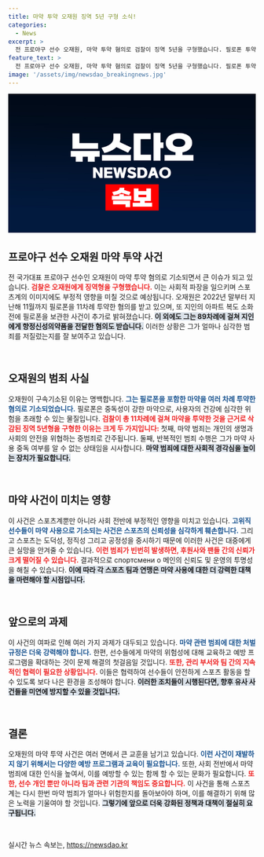 ```yaml
---
title: 마약 투약 오재원 징역 5년 구형 소식!
categories:
  - News
excerpt: >
  전 프로야구 선수 오재원, 마약 투약 혐의로 검찰이 징역 5년을 구형했습니다. 필로폰 투약과 향정신성 의약품 유통으로 기소된 그의 최후 결론은 오는 26일에 발표됩니다. 어둠 속의 스포츠 스타, 그의 운명은?
feature_text: >
  전 프로야구 선수 오재원, 마약 투약 혐의로 검찰이 징역 5년을 구형했습니다. 필로폰 투약과 향정신성 의약품 유통으로 기소된 그의 최후 결론은 오는 26일에 발표됩니다. 어둠 속의 스포츠 스타, 그의 운명은?
image: '/assets/img/newsdao_breakingnews.jpg'
---
```


<p><img src="/assets/img/newsdao_breakingnews.jpg" alt="pcversion 속보" /></p>

<h2 data-ke-size="size26">프로야구 선수 오재원 마약 투약 사건</h2>

<p data-ke-size="size16">전 국가대표 프로야구 선수인 오재원이 마약 투약 혐의로 기소되면서 큰 이슈가 되고 있습니다. <b><span style="color: #ee2323;">검찰은 오재원에게 징역형을 구형했습니다.</span></b> 이는 사회적 파장을 일으키며 스포츠계의 이미지에도 부정적 영향을 미칠 것으로 예상됩니다. 오재원은 2022년 말부터 지난해 11월까지 필로폰을 11차례 투약한 혐의를 받고 있으며, 또 지인의 아파트 복도 소화전에 필로폰을 보관한 사건이 추가로 밝혀졌습니다. <b><span style="background-color: #21538527;">이 외에도 그는 89차례에 걸쳐 지인에게 향정신성의약품을 전달한 혐의도 받습니다.</span></b> 이러한 상황은 그가 얼마나 심각한 범죄를 저질렀는지를 잘 보여주고 있습니다.</p>

<p data-ke-size="size16">&nbsp;</p>

<h2 data-ke-size="size26">오재원의 범죄 사실</h2>

<p data-ke-size="size16">오재원이 구속기소된 이유는 명백합니다. <b><span style="color: #1a5490;">그는 필로폰을 포함한 마약을 여러 차례 투약한 혐의로 기소되었습니다.</span></b> 필로폰은 중독성이 강한 마약으로, 사용자의 건강에 심각한 위험을 초래할 수 있는 물질입니다. <b><span style="color: #ee2323;">검찰이 총 11차례에 걸쳐 마약을 투약한 것을 근거로 삭감된 징역 5년형을 구형한 이유는 크게 두 가지입니다:</span></b> 첫째, 마약 범죄는 개인의 생명과 사회의 안전을 위협하는 중범죄로 간주됩니다. 둘째, 반복적인 범죄 수행은 그가 마약 사용 중독 여부를 알 수 없는 상태임을 시사합니다. <b><span style="background-color: #21538527;">마약 범죄에 대한 사회적 경각심을 높이는 장치가 필요합니다.</span></b></p>

<p data-ke-size="size16">&nbsp;</p>

<h2 data-ke-size="size26">마약 사건이 미치는 영향</h2>

<p data-ke-size="size16">이 사건은 스포츠계뿐만 아니라 사회 전반에 부정적인 영향을 미치고 있습니다. <b><span style="color: #1a5490;">고위직 선수들이 마약 사용으로 기소되는 사건은 스포츠의 신뢰성을 심각하게 훼손합니다.</span></b> 그리고 스포츠는 도덕성, 정직성 그리고 공정성을 중시하기 때문에 이러한 사건은 대중에게 큰 실망을 안겨줄 수 있습니다. <b><span style="color: #ee2323;">이런 범죄가 빈번히 발생하면, 후원사와 팬들 간의 신뢰가 크게 떨어질 수 있습니다.</span></b> 결과적으로 спортсмени о 메인의 신뢰도 및 운영의 투명성을 해칠 수 있습니다. <b><span style="background-color: #21538527;">이에 따라 각 스포츠 팀과 연맹은 마약 사용에 대한 더 강력한 대책을 마련해야 할 시점입니다.</span></b></p>

<p data-ke-size="size16">&nbsp;</p>

<h2 data-ke-size="size26">앞으로의 과제</h2>

<p data-ke-size="size16">이 사건의 여파로 인해 여러 가지 과제가 대두되고 있습니다. <b><span style="color: #1a5490;">마약 관련 범죄에 대한 처벌 규정은 더욱 강력해야 합니다.</span></b> 한편, 선수들에게 마약의 위험성에 대해 교육하고 예방 프로그램을 확대하는 것이 문제 해결의 첫걸음일 것입니다. <b><span style="color: #ee2323;">또한, 관리 부서와 팀 간의 지속적인 협력이 필요한 상황입니다.</span></b> 이들은 협력하여 선수들이 안전하게 스포츠 활동을 할 수 있도록 보다 나은 환경을 조성해야 합니다. <b><span style="background-color: #21538527;">이러한 조치들이 시행된다면, 향후 유사 사건들을 미연에 방지할 수 있을 것입니다.</span></b></p>

<p data-ke-size="size16">&nbsp;</p>

<h2 data-ke-size="size26">결론</h2>

<p data-ke-size="size16">오재원의 마약 투약 사건은 여러 면에서 큰 교훈을 남기고 있습니다. <b><span style="color: #1a5490;">이런 사건이 재발하지 않기 위해서는 다양한 예방 프로그램과 교육이 필요합니다.</span></b> 또한, 사회 전반에서 마약 범죄에 대한 인식을 높여서, 이를 예방할 수 있는 함께 할 수 있는 문화가 필요합니다. <b><span style="color: #ee2323;">또한, 선수 개인 뿐만 아니라 팀과 관련 기관의 책임도 중요합니다.</span></b> 이 사건을 통해 스포츠계는 다시 한번 마약 범죄가 얼마나 위험한지를 돌아보아야 하며, 이를 해결하기 위해 많은 노력을 기울여야 할 것입니다. <b><span style="background-color: #21538527;">그렇기에 앞으로 더욱 강화된 정책과 대책이 절실히 요구됩니다.</span></b></p>

<p data-ke-size="size16">&nbsp;</p>
실시간 뉴스 속보는, <a href="https://newsdao.kr" rel="dofollow">https://newsdao.kr</a>


